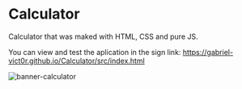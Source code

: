 # Calculator
Calculator that was maked with HTML, CSS and pure JS. 

You can view and test the aplication in the sign link: https://gabriel-vict0r.github.io/Calculator/src/index.html

![banner-calculator](https://user-images.githubusercontent.com/46754034/190865897-421d77f7-cffa-4806-981e-69d1e9f6356b.jpg)
